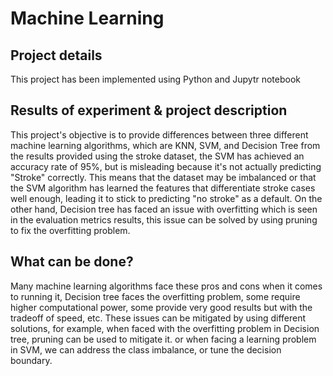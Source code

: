 # Machine Learning


## Project details

This project has been implemented using Python and Jupytr notebook

## Results of experiment & project description 

This project's objective is to provide differences between three different machine learning algorithms, which are KNN, SVM, and Decision Tree
from the results provided using the stroke dataset, the SVM has achieved an accuracy rate of 95%, but is misleading because it's not actually predicting "Stroke" correctly. This means that the dataset may be imbalanced or that the SVM algorithm has learned the features that differentiate stroke cases well enough, leading it to stick to predicting "no stroke" as a default.
On the other hand, Decision tree has faced an issue with overfitting which is seen in the evaluation metrics results, this issue can be solved by using pruning to fix the overfitting problem.

## What can be done? 

Many machine learning algorithms face these pros and cons when it comes to running it, Decision tree faces the overfitting problem, some require higher computational power, some provide very good results but with the tradeoff of speed, etc.
These issues can be mitigated by using different solutions, for example, when faced with the overfitting problem in Decision tree, pruning can be used to mitigate it. or when facing a learning problem in SVM, we can address the class imbalance, or tune the decision boundary.
